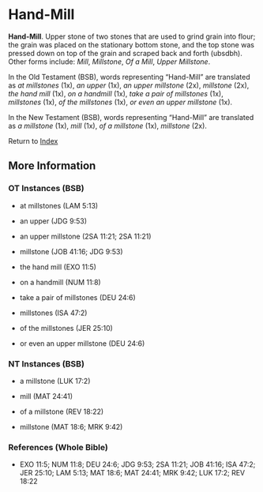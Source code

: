 # Hand-Mill
**Hand-Mill**. 
Upper stone of two stones that are used to grind grain into flour; the grain was placed on the stationary bottom stone, and the top stone was pressed down on top of the grain and scraped back and forth (ubsdbh). 
Other forms include: 
*Mill*, *Millstone*, *Of a Mill*, *Upper Millstone*. 


In the Old Testament (BSB), words representing “Hand-Mill” are translated as 
*at millstones* (1x), *an upper* (1x), *an upper millstone* (2x), *millstone* (2x), *the hand mill* (1x), *on a handmill* (1x), *take a pair of millstones* (1x), *millstones* (1x), *of the millstones* (1x), *or even an upper millstone* (1x). 


In the New Testament (BSB), words representing “Hand-Mill” are translated as 
*a millstone* (1x), *mill* (1x), *of a millstone* (1x), *millstone* (2x). 


Return to [Index](00-Index.md)

## More Information

### OT Instances (BSB)

* at millstones (LAM 5:13)

* an upper (JDG 9:53)

* an upper millstone (2SA 11:21; 2SA 11:21)

* millstone (JOB 41:16; JDG 9:53)

* the hand mill (EXO 11:5)

* on a handmill (NUM 11:8)

* take a pair of millstones (DEU 24:6)

* millstones (ISA 47:2)

* of the millstones (JER 25:10)

* or even an upper millstone (DEU 24:6)



### NT Instances (BSB)

* a millstone (LUK 17:2)

* mill (MAT 24:41)

* of a millstone (REV 18:22)

* millstone (MAT 18:6; MRK 9:42)



### References (Whole Bible)

* EXO 11:5; NUM 11:8; DEU 24:6; JDG 9:53; 2SA 11:21; JOB 41:16; ISA 47:2; JER 25:10; LAM 5:13; MAT 18:6; MAT 24:41; MRK 9:42; LUK 17:2; REV 18:22



